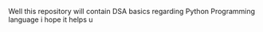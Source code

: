 Well this repository will contain DSA basics regarding Python Programming language i hope it helps u 
